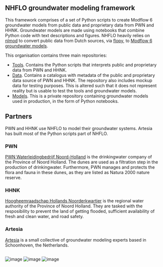 ## NHFLO groundwater modeling framework
This framework comprises of a set of Python scripts to create Modflow 6 groundwater models from public data and proprietary data from PWN and HHNK. Groundwater models are made using notebooks that combine Python code with text descriptions and figures. NHFLO heavily relies on [nlmod](https://github.com/ArtesiaWater/nlmod) to convert public data from Dutch sources, via [flopy](https://github.com/modflowpy/flopy), to [Modflow 6 groundwater models](https://www.usgs.gov/software/modflow-6-usgs-modular-hydrologic-model).

This organisation contains three main repositories:
- [Tools](https://github.com/NHFLO/python-NHFLO-tools). Contains the Python scripts that interprets public and proprietary data from PWN and HHNK.
- [Data](https://github.com/NHFLO/data). Contains a catalogus with metadata of the public and proprietary data source of PWN and HHNK. The repository also includes mockup data for testing purposes. This is altered such that it does not represent reality but is usable to test the tools and groundwater models.
- [Models](https://github.com/NHFLO/models). This is a private repository containing groundwater models used in production, in the form of Python notebooks.

## Partners
PWN and HHNK use NHFLO to model their groundwater systems. Artesia has built most of the Python scripts part of NHFLO.

### PWN
[PWN Waterleidingbedrijf Noord-Holland](https://www.pwn.nl/) is the drinkingwater company of the Province of Noord Holland. The dunes are used as a filtration step in the production of drinkingwater. 
Furthermore, PWN manages and protects the flora and fauna in these dunes, as they are listed as Natura 2000 nature reserve.

### HHNK
[Hoogheemraadschap Hollands Noorderkwartier](https://www.hhnk.nl/english) is the regional water authority of the Province of Noord Holland. They are tasked with the resposibility to prevent the land of getting flooded, sufficient availability of fresh and clean water, and road safety.

### Artesia
[Artesia](https://www.artesia-water.nl/) is a small collective of groundwater modeling experts based in Schoonhoven, the Netherlands.

##
![image](https://github.com/NHFLO/.github/assets/11296133/967bf417-53df-491e-a6c1-efd75f5e48c3) 
![image](https://github.com/NHFLO/.github/assets/11296133/ee9c5137-437f-4924-b6c7-aee8bca86f4d) 
![image](https://github.com/NHFLO/.github/assets/11296133/890e0c59-1d74-44f2-8b26-b8c41622435c)
